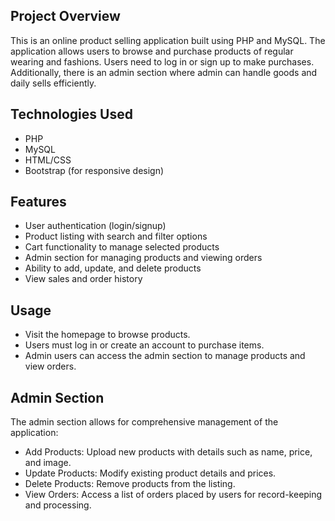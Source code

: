## Project Overview
This is an online product selling application built using PHP and MySQL. The application allows users to browse and purchase products of regular wearing and fashions. Users need to log in or sign up to make purchases.
Additionally, there is an admin section where admin can handle goods and daily sells efficiently.

## Technologies Used
- PHP
- MySQL
- HTML/CSS
- Bootstrap (for responsive design)

## Features
- User authentication (login/signup)
- Product listing with search and filter options
- Cart functionality to manage selected products
- Admin section for managing products and viewing orders
- Ability to add, update, and delete products
- View sales and order history

## Usage
- Visit the homepage to browse products.
- Users must log in or create an account to purchase items.
- Admin users can access the admin section to manage products and view orders.

## Admin Section
The admin section allows for comprehensive management of the application:
  - Add Products: Upload new products with details such as name, price, and image.
  - Update Products: Modify existing product details and prices.
  - Delete Products: Remove products from the listing.
  - View Orders: Access a list of orders placed by users for record-keeping and processing.
